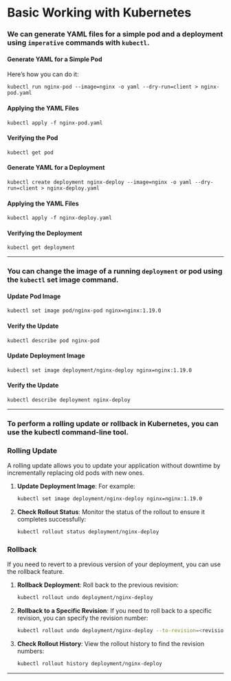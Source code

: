 # Basic Working with Kubernetes

### We can generate YAML files for a simple pod and a deployment using `imperative` commands with `kubectl`.
#### Generate YAML for a Simple Pod
Here’s how you can do it:
```
kubectl run nginx-pod --image=nginx -o yaml --dry-run=client > nginx-pod.yaml
```
#### Applying the YAML Files
```
kubectl apply -f nginx-pod.yaml
```
#### Verifying the Pod 
```
kubectl get pod
```
#### Generate YAML for a Deployment
```
kubectl create deployment nginx-deploy --image=nginx -o yaml --dry-run=client > nginx-deploy.yaml
```
#### Applying the YAML Files
```
kubectl apply -f nginx-deploy.yaml
```
#### Verifying the Deployment 
```
kubectl get deployment
```
---
### You can change the image of a running `deployment` or pod using the `kubectl` set image command.
#### Update Pod Image
```
kubectl set image pod/nginx-pod nginx=nginx:1.19.0
```
#### Verify the Update
```
kubectl describe pod nginx-pod
```
#### Update Deployment Image
```
kubectl set image deployment/nginx-deploy nginx=nginx:1.19.0
```
#### Verify the Update
```
kubectl describe deployment nginx-deploy
```
---
### To perform a rolling update or rollback in Kubernetes, you can use the kubectl command-line tool. 

### Rolling Update
A rolling update allows you to update your application without downtime by incrementally replacing old pods with new ones.

1. **Update Deployment Image**:
   For example:
   ```sh
   kubectl set image deployment/nginx-deploy nginx=nginx:1.19.0
   ```

2. **Check Rollout Status**:
   Monitor the status of the rollout to ensure it completes successfully:
   ```sh
   kubectl rollout status deployment/nginx-deploy
   ```

### Rollback
If you need to revert to a previous version of your deployment, you can use the rollback feature.

1. **Rollback Deployment**:
   Roll back to the previous revision:
   ```sh
   kubectl rollout undo deployment/nginx-deploy
   ```

2. **Rollback to a Specific Revision**:
   If you need to roll back to a specific revision, you can specify the revision number:
   ```sh
   kubectl rollout undo deployment/nginx-deploy --to-revision=<revision-number>
   ```

3. **Check Rollout History**:
   View the rollout history to find the revision numbers:
   ```sh
   kubectl rollout history deployment/nginx-deploy
   ```
---

